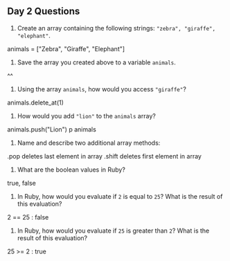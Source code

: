 ## Day 2 Questions

1. Create an array containing the following strings: `"zebra", "giraffe", "elephant"`.

animals = ["Zebra", "Giraffe", "Elephant"]

1. Save the array you created above to a variable `animals`.

^^

1. Using the array `animals`, how would you access `"giraffe"`?

animals.delete_at(1)

1. How would you add `"lion"` to the `animals` array?

animals.push("Lion")
p animals

1. Name and describe two additional array methods:

.pop deletes last element in array
.shift deletes first element in array

1. What are the boolean values in Ruby?

true, false

1. In Ruby, how would you evaluate if `2` is equal to `25`? What is the result of this evaluation?

2 == 25 : false

1. In Ruby, how would you evaluate if `25` is greater than `2`? What is the result of this evaluation?

25 >= 2 : true 
